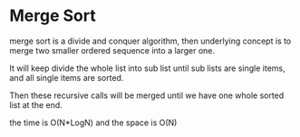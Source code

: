 # Merge Sort

merge sort is a divide and conquer algorithm, then underlying concept is to merge two smaller ordered sequence into a 
larger one. 

It will keep divide the whole list into sub list until sub lists are single items, and all single items are sorted.

Then these recursive calls will be merged until we have one whole sorted list at the end.

the time is O(N*LogN) and the space is O(N)